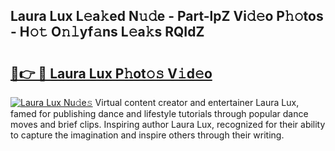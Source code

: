 ## Laura Lux L𝚎a𝚔ed N𝚞𝚍e - Part-lpZ Vi𝚍𝚎o P𝚑𝚘tos - H𝚘𝚝 O𝚗𝚕yf𝚊ns L𝚎a𝚔s RQIdZ

# <h2><a href="http://kfdhaj.oniu.top/?m=Laura+Lux">🔗👉 🔴 Laura Lux P𝚑ot𝚘𝚜 V𝚒d𝚎o</a></h2>

[![Laura Lux Nu𝚍e𝚜](https://i.imgur.com/0qMVB7G.gif)](http://kfdhaj.oniu.top/?m=Laura+Lux)
Virtual content creator and entertainer Laura Lux, famed for publishing dance and lifestyle tutorials through popular dance moves and brief clips. Inspiring author Laura Lux, recognized for their ability to capture the imagination and inspire others through their writing.  
